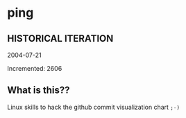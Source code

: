 # ping

## HISTORICAL ITERATION
2004-07-21

Incremented: 2606

## What is this?? 
Linux skills to hack the github commit visualization chart `;-)`
